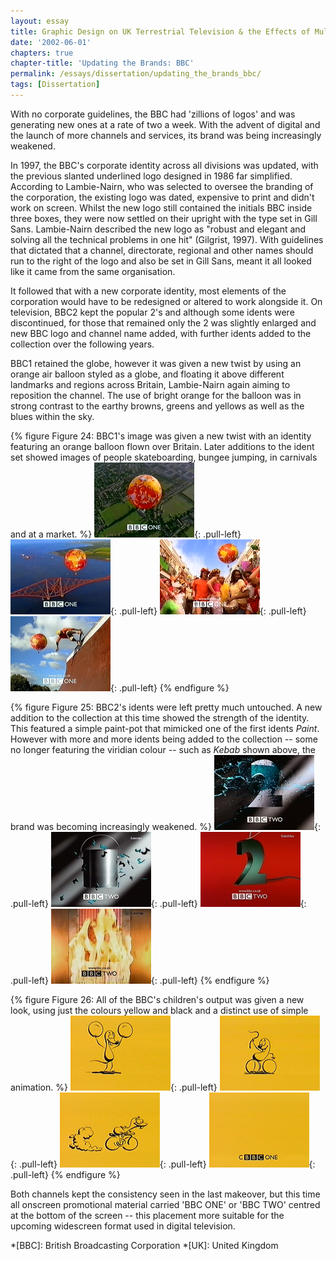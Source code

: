 ```yaml
---
layout: essay
title: Graphic Design on UK Terrestrial Television & the Effects of Multi-Channel Growth
date: '2002-06-01'
chapters: true
chapter-title: 'Updating the Brands: BBC'
permalink: /essays/dissertation/updating_the_brands_bbc/
tags: [Dissertation]
---
```

With no corporate guidelines, the BBC had 'zillions of logos' and was generating new ones at a rate of two a week. With the advent of digital and the launch of more channels and services, its brand was being increasingly weakened.

In 1997, the BBC's corporate identity across all divisions was updated, with the previous slanted underlined logo designed in 1986 far simplified. According to Lambie-Nairn, who was selected to oversee the branding of the corporation, the existing logo was dated, expensive to print and didn't work on screen. Whilst the new logo still contained the initials BBC inside three boxes, they were now settled on their upright with the type set in Gill Sans. Lambie-Nairn described the new logo as "robust and elegant and solving all the technical problems in one hit" (Gilgrist, 1997). With guidelines that dictated that a channel, directorate, regional and other names should run to the right of the logo and also be set in Gill Sans, meant it all looked like it came from the same organisation.

It followed that with a new corporate identity, most elements of the corporation would have to be redesigned or altered to work alongside it. On television, BBC2 kept the popular 2's and although some idents were discontinued, for those that remained only the 2 was slightly enlarged and new BBC logo and channel name added, with further idents added to the collection over the following years.

BBC1 retained the globe, however it was given a new twist by using an orange air balloon styled as a globe, and floating it above different landmarks and regions across Britain, Lambie-Nairn again aiming to reposition the channel. The use of bright orange for the balloon was in strong contrast to the earthy browns, greens and yellows as well as the blues within the sky.

{% figure Figure 24: BBC1's image was given a new twist with an identity featuring an orange balloon flown over Britain. Later additions to the ident set showed images of people skateboarding, bungee jumping, in carnivals and at a market. %}
![BBC One 'English 11' ident, 1997](/assets/images/essays/dissertation/figure-24a.png){: .pull-left}
![BBC One 'Scotish 6' ident, 1997](/assets/images/essays/dissertation/figure-24b.png){: .pull-left}
![BBC One 'Carnival' ident, 2000](/assets/images/essays/dissertation/figure-24c.png){: .pull-left}
![BBC One 'Skateboarders' ident, 2000](/assets/images/essays/dissertation/figure-24d.png){: .pull-left}
{% endfigure %}

{% figure Figure 25: BBC2's idents were left pretty much untouched. A new addition to the collection at this time showed the strength of the identity. This featured a simple paint-pot that mimicked one of the first idents <cite>Paint</cite>. However with more and more idents being added to the collection -- some no longer featuring the viridian colour -- such as <cite>Kebab</cite> shown above, the brand was becoming increasingly weakened. %}
![BBC Two 'Paint' ident, 1997](/assets/images/essays/dissertation/figure-25a.png){: .pull-left}
![BBC Two 'Paint Pot' ident, 1997](/assets/images/essays/dissertation/figure-25b.png){: .pull-left}
![BBC Two 'Arial' ident, 1997](/assets/images/essays/dissertation/figure-25c.png){: .pull-left}
![BBC Two 'Kebab' ident, 2000](/assets/images/essays/dissertation/figure-25d.png){: .pull-left}
{% endfigure %}

{% figure Figure 26: All of the BBC's children's output was given a new look, using just the colours yellow and black and a distinct use of simple animation. %}
![CBBC 'Mouse' ident, 1997](/assets/images/essays/dissertation/figure-26a.png){: .pull-left}
![CBBC 'Mouse' ident, 1997](/assets/images/essays/dissertation/figure-26b.png){: .pull-left}
![CBBC 'Mouse' ident, 1997](/assets/images/essays/dissertation/figure-26c.png){: .pull-left}
![CBBC 'Mouse' ident, 1997](/assets/images/essays/dissertation/figure-26d.png){: .pull-left}
{% endfigure %}

Both channels kept the consistency seen in the last makeover, but this time all onscreen promotional material carried 'BBC ONE' or 'BBC TWO' centred at the bottom of the screen -- this placement more suitable for the upcoming widescreen format used in digital television.

*[BBC]: British Broadcasting Corporation
*[UK]: United Kingdom